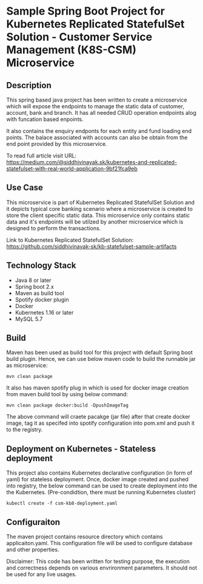 # Sample Spring Boot Project for Kubernetes Replicated StatefulSet Solution - Customer Service Management (K8S-CSM) Microservice

## Description
This spring based java project has been written to create a microservice which will expose the endpoints to manage the static data of customer, account, bank and branch. It has all needed CRUD operation endpoints alog with funcation based enpoints.

It also contains the enquiry endponts for each entity and fund loading end points. The balace associated with accounts can also be obtain from the end point provided by this microservice.

To read full article visit URL: https://medium.com/@siddhivinayak.sk/kubernetes-and-replicated-statefulset-with-real-world-application-9bf21fca9eb


## Use Case
This microservice is part of Kubernetes Replicated StatefulSet Solution and it depicts typical core banking scenario where a microservice is created to store the client specific static data. This microservice only contains static data and it's endpoints will be utilzed by another microservice which is designed to perform the transactions.

Link to Kubernetes Replicated StatefulSet Solution: https://github.com/siddhivinayak-sk/kb-statefulset-sample-artifacts

## Technology Stack
- Java 8 or later
- Spring boot 2.x
- Maven as build tool
- Spotify docker plugin
- Docker
- Kubernetes 1.16 or later
- MySQL 5.7


## Build
Maven has been used as build tool for this project with default Spring boot build plugin.
Hence, we can use below maven code to build the runnable jar as microservice:

```
mvn clean package
```

It also has maven spotify plug in which is used for docker image creation from maven build tool by using below command:

```
mvn clean package docker:build -DpushImageTag
```
The above command will craete pacakge (jar file) after that create docker image, tag it as specifed into spotify configuration into pom.xml and push it to the registry.


## Deployment on Kubernetes - Stateless deployment
This project also contains Kubernetes declarative configuration (in form of yaml) for stateless deployment. Once, docker image created and pushed into registry, the below command can be used to create deployment into the the Kubernetes. (Pre-condidtion, there must be running Kubernetes cluster)

```
kubectl create -f csm-kb8-deployment.yaml
```

## Configuraiton
The maven project contains resource directory which contains applicaiton.yaml. This configuration file will be used to configure database and other properties.

Disclaimer: This code has been written for testing purpose, the execution and correctness depends on various envrironment parameters. It should not be used for any live usages.
